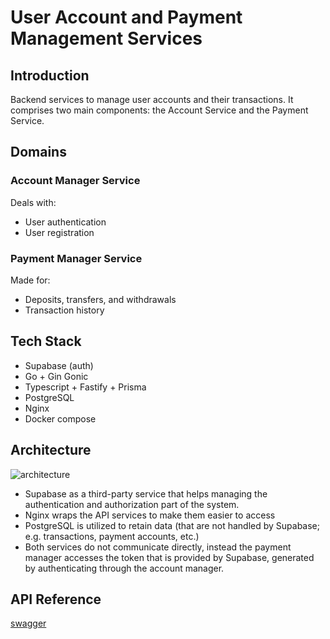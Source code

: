
# User Account and Payment Management Services

## Introduction

Backend services to manage user accounts and their transactions. It comprises two main components: the Account Service and the Payment Service.

## Domains
### Account Manager Service
Deals with:
- User authentication
- User registration

### Payment Manager Service
Made for:
- Deposits, transfers, and withdrawals
- Transaction history

## Tech Stack
- Supabase (auth)
- Go + Gin Gonic
- Typescript + Fastify + Prisma
- PostgreSQL
- Nginx
- Docker compose

## Architecture
![architecture](https://cdn.discordapp.com/attachments/977196330189484042/1239065895188561971/Untitled_Diagram.drawio.png?ex=6641918a&is=6640400a&hm=267c84b9471a13480abc533f9c2d4c1d1c3f5b729f9df1681b090d3d7a79cec4&)

- Supabase as a third-party service that helps managing the authentication and authorization part of the system.
- Nginx wraps the API services to make them easier to access
- PostgreSQL is utilized to retain data (that are not handled by Supabase; e.g. transactions, payment accounts, etc.)
- Both services do not communicate directly, instead the payment manager accesses the token that is provided by Supabase, generated by authenticating through the account manager.

## API Reference
[swagger](https://app.swaggerhub.com/apis/TITAN170300/ConcreteAI-assignment/1.0.0)
